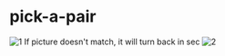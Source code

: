 # pick-a-pair
![1](https://user-images.githubusercontent.com/26092150/43360909-b9399c00-928f-11e8-97f1-a6c2ea81673c.JPG)
If picture doesn't match, it will turn back in sec
![2](https://user-images.githubusercontent.com/26092150/43360910-b94d4bb0-928f-11e8-9f01-9526e8a8c394.JPG)
